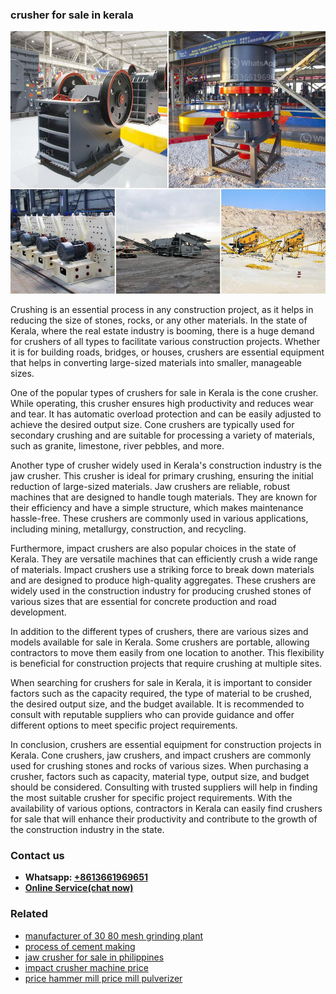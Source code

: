 <h3>crusher for sale in kerala</h3><img src='1708589396.jpg' alt=''><p>Crushing is an essential process in any construction project, as it helps in reducing the size of stones, rocks, or any other materials. In the state of Kerala, where the real estate industry is booming, there is a huge demand for crushers of all types to facilitate various construction projects. Whether it is for building roads, bridges, or houses, crushers are essential equipment that helps in converting large-sized materials into smaller, manageable sizes.</p><p>One of the popular types of crushers for sale in Kerala is the cone crusher. While operating, this crusher ensures high productivity and reduces wear and tear. It has automatic overload protection and can be easily adjusted to achieve the desired output size. Cone crushers are typically used for secondary crushing and are suitable for processing a variety of materials, such as granite, limestone, river pebbles, and more.</p><p>Another type of crusher widely used in Kerala's construction industry is the jaw crusher. This crusher is ideal for primary crushing, ensuring the initial reduction of large-sized materials. Jaw crushers are reliable, robust machines that are designed to handle tough materials. They are known for their efficiency and have a simple structure, which makes maintenance hassle-free. These crushers are commonly used in various applications, including mining, metallurgy, construction, and recycling.</p><p>Furthermore, impact crushers are also popular choices in the state of Kerala. They are versatile machines that can efficiently crush a wide range of materials. Impact crushers use a striking force to break down materials and are designed to produce high-quality aggregates. These crushers are widely used in the construction industry for producing crushed stones of various sizes that are essential for concrete production and road development.</p><p>In addition to the different types of crushers, there are various sizes and models available for sale in Kerala. Some crushers are portable, allowing contractors to move them easily from one location to another. This flexibility is beneficial for construction projects that require crushing at multiple sites.</p><p>When searching for crushers for sale in Kerala, it is important to consider factors such as the capacity required, the type of material to be crushed, the desired output size, and the budget available. It is recommended to consult with reputable suppliers who can provide guidance and offer different options to meet specific project requirements.</p><p>In conclusion, crushers are essential equipment for construction projects in Kerala. Cone crushers, jaw crushers, and impact crushers are commonly used for crushing stones and rocks of various sizes. When purchasing a crusher, factors such as capacity, material type, output size, and budget should be considered. Consulting with trusted suppliers will help in finding the most suitable crusher for specific project requirements. With the availability of various options, contractors in Kerala can easily find crushers for sale that will enhance their productivity and contribute to the growth of the construction industry in the state.</p><h3>Contact us</h3><ul><li><strong>Whatsapp:&nbsp;<a href="https://wa.me/8613661969651">+8613661969651</a></strong></li><li><a href="https://swt.shibang-china.com/?git&amp;zhl&amp;crusher for sale in kerala"><strong>Online Service(chat now)</strong></a></li></ul><h3>Related</h3><ul><li><a href='manufacturer of 30 80 mesh grinding plant.md'>manufacturer of 30 80 mesh grinding plant</a></li><li><a href='process of cement making.md'>process of cement making</a></li><li><a href='jaw crusher for sale in philippines.md'>jaw crusher for sale in philippines</a></li><li><a href='impact crusher machine price.md'>impact crusher machine price</a></li><li><a href='price hammer mill price mill pulverizer.md'>price hammer mill price mill pulverizer</a></li></ul>